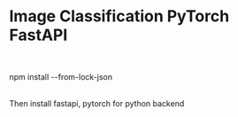 # Image Classification PyTorch FastAPI

</br>

npm install --from-lock-json

</br>
Then install fastapi, pytorch for python backend